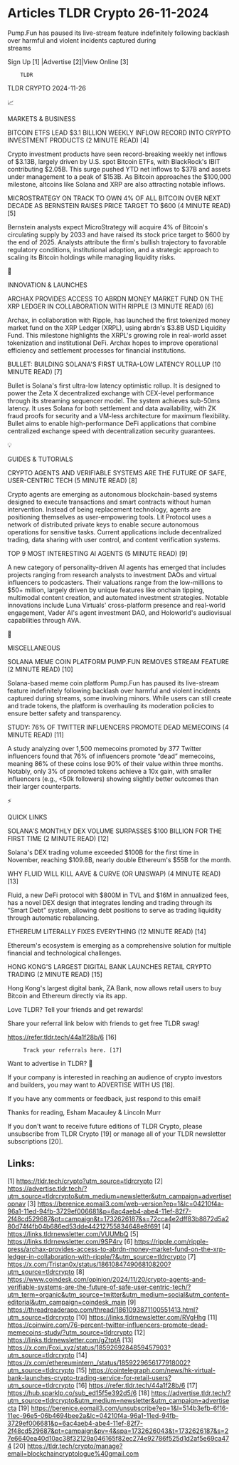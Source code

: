 # Articles TLDR Crypto 26-11-2024

Pump.Fun has paused its live-stream feature indefinitely following
backlash over harmful and violent incidents captured during
streams ‌ ‌ ‌ ‌ ‌ ‌ ‌ ‌ ‌ ‌ ‌ ‌ ‌ ‌ ‌ ‌ ‌ ‌ ‌ ‌ ‌ ‌ ‌ ‌ ‌ ‌  ‌ ‌ ‌ ‌ ‌ ‌ ‌ ‌ ‌ ‌ ‌ ‌ ‌ ‌ ‌ ‌ ‌ ‌ ‌ ‌ ‌ ‌ ‌ ‌ ‌ ‌ 


 Sign Up [1] |Advertise [2]|View Online [3] 

		TLDR 

TLDR CRYPTO 2024-11-26

📈 

MARKETS & BUSINESS

 BITCOIN ETFS LEAD $3.1 BILLION WEEKLY INFLOW RECORD INTO CRYPTO
INVESTMENT PRODUCTS (2 MINUTE READ) [4] 

 Crypto investment products have seen record-breaking weekly net
inflows of $3.13B, largely driven by U.S. spot Bitcoin ETFs, with
BlackRock's IBIT contributing $2.05B. This surge pushed YTD net
inflows to $37B and assets under management to a peak of $153B. As
Bitcoin approaches the $100,000 milestone, altcoins like Solana and
XRP are also attracting notable inflows. 

 MICROSTRATEGY ON TRACK TO OWN 4% OF ALL BITCOIN OVER NEXT DECADE AS
BERNSTEIN RAISES PRICE TARGET TO $600 (4 MINUTE READ) [5] 

 Bernstein analysts expect MicroStrategy will acquire 4% of Bitcoin's
circulating supply by 2033 and have raised its stock price target to
$600 by the end of 2025. Analysts attribute the firm's bullish
trajectory to favorable regulatory conditions, institutional adoption,
and a strategic approach to scaling its Bitcoin holdings while
managing liquidity risks. 

🚀 

INNOVATION & LAUNCHES

 ARCHAX PROVIDES ACCESS TO ABRDN MONEY MARKET FUND ON THE XRP LEDGER
IN COLLABORATION WITH RIPPLE (3 MINUTE READ) [6] 

 Archax, in collaboration with Ripple, has launched the first
tokenized money market fund on the XRP Ledger (XRPL), using abrdn's
$3.8B USD Liquidity Fund. This milestone highlights the XRPL's growing
role in real-world asset tokenization and institutional DeFi. Archax
hopes to improve operational efficiency and settlement processes for
financial institutions. 

 BULLET: BUILDING SOLANA'S FIRST ULTRA-LOW LATENCY ROLLUP (10 MINUTE
READ) [7] 

 Bullet is Solana's first ultra-low latency optimistic rollup. It is
designed to power the Zeta X decentralized exchange with CEX-level
performance through its streaming sequencer model. The system achieves
sub-50ms latency. It uses Solana for both settlement and data
availability, with ZK fraud proofs for security and a VM-less
architecture for maximum flexibility. Bullet aims to enable
high-performance DeFi applications that combine centralized exchange
speed with decentralization security guarantees. 

💡 

GUIDES & TUTORIALS

 CRYPTO AGENTS AND VERIFIABLE SYSTEMS ARE THE FUTURE OF SAFE,
USER-CENTRIC TECH (5 MINUTE READ) [8] 

 Crypto agents are emerging as autonomous blockchain-based systems
designed to execute transactions and smart contracts without human
intervention. Instead of being replacement technology, agents are
positioning themselves as user-empowering tools. Lit Protocol uses a
network of distributed private keys to enable secure autonomous
operations for sensitive tasks. Current applications include
decentralized trading, data sharing with user control, and content
verification systems. 

 TOP 9 MOST INTERESTING AI AGENTS (5 MINUTE READ) [9] 

 A new category of personality-driven AI agents has emerged that
includes projects ranging from research analysts to investment DAOs
and virtual influencers to podcasters. Their valuations range from the
low-millions to $50+ million, largely driven by unique features like
onchain tipping, multimodal content creation, and automated investment
strategies. Notable innovations include Luna Virtuals' cross-platform
presence and real-world engagement, Vader AI's agent investment DAO,
and Holoworld's audiovisual capabilities through AVA. 

🦄 

MISCELLANEOUS

 SOLANA MEME COIN PLATFORM PUMP.FUN REMOVES STREAM FEATURE (2 MINUTE
READ) [10] 

 Solana-based meme coin platform Pump.Fun has paused its live-stream
feature indefinitely following backlash over harmful and violent
incidents captured during streams, some involving minors. While users
can still create and trade tokens, the platform is overhauling its
moderation policies to ensure better safety and transparency. 

 STUDY: 76% OF TWITTER INFLUENCERS PROMOTE DEAD MEMECOINS (4 MINUTE
READ) [11] 

 A study analyzing over 1,500 memecoins promoted by 377 Twitter
influencers found that 76% of influencers promote “dead”
memecoins, meaning 86% of these coins lose 90% of their value within
three months. Notably, only 3% of promoted tokens achieve a 10x gain,
with smaller influencers (e.g., <50k followers) showing slightly
better outcomes than their larger counterparts. 

⚡ 

QUICK LINKS

 SOLANA'S MONTHLY DEX VOLUME SURPASSES $100 BILLION FOR THE FIRST TIME
(2 MINUTE READ) [12] 

 Solana's DEX trading volume exceeded $100B for the first time in
November, reaching $109.8B, nearly double Ethereum's $55B for the
month. 

 WHY FLUID WILL KILL AAVE & CURVE (OR UNISWAP) (4 MINUTE READ) [13] 

 Fluid, a new DeFi protocol with $800M in TVL and $16M in annualized
fees, has a novel DEX design that integrates lending and trading
through its “Smart Debt” system, allowing debt positions to serve
as trading liquidity through automatic rebalancing. 

 ETHEREUM LITERALLY FIXES EVERYTHING (12 MINUTE READ) [14] 

 Ethereum's ecosystem is emerging as a comprehensive solution for
multiple financial and technological challenges. 

 HONG KONG'S LARGEST DIGITAL BANK LAUNCHES RETAIL CRYPTO TRADING (2
MINUTE READ) [15] 

 Hong Kong's largest digital bank, ZA Bank, now allows retail users to
buy Bitcoin and Ethereum directly via its app. 

Love TLDR? Tell your friends and get rewards!

 Share your referral link below with friends to get free TLDR swag! 

 https://refer.tldr.tech/44a1f28b/6 [16] 

		 Track your referrals here. [17] 

Want to advertise in TLDR? 📰

 If your company is interested in reaching an audience of crypto
investors and builders, you may want to ADVERTISE WITH US [18]. 

 If you have any comments or feedback, just respond to this email! 

Thanks for reading, 
Esham Macauley & Lincoln Murr 

If you don't want to receive future editions of TLDR Crypto, please
unsubscribe from TLDR Crypto [19] or manage all of your TLDR
newsletter subscriptions [20]. 

 

Links:
------
[1] https://tldr.tech/crypto?utm_source=tldrcrypto
[2] https://advertise.tldr.tech/?utm_source=tldrcrypto&utm_medium=newsletter&utm_campaign=advertisetopnav
[3] https://berenice.eomail3.com/web-version?ep=1&lc=04210f4a-96a1-11ed-94fb-3729ef006681&p=6ac4aeb4-abe4-11ef-82f7-2f48cd529687&pt=campaign&t=1732626187&s=72cca4e2dff83b8872d5a280d74f4fb04b686ed53dde44212755834648e8f691
[4] https://links.tldrnewsletter.com/VUUMbQ
[5] https://links.tldrnewsletter.com/9SP4rv
[6] https://ripple.com/ripple-press/archax-provides-access-to-abrdn-money-market-fund-on-the-xrp-ledger-in-collaboration-with-ripple/?&utm_source=tldrcrypto
[7] https://x.com/Tristan0x/status/1861084749068108200?utm_source=tldrcrypto
[8] https://www.coindesk.com/opinion/2024/11/20/crypto-agents-and-verifiable-systems-are-the-future-of-safe-user-centric-tech/?utm_term=organic&utm_source=twitter&utm_medium=social&utm_content=editorial&utm_campaign=coindesk_main
[9] https://threadreaderapp.com/thread/1861093871100551413.html?utm_source=tldrcrypto
[10] https://links.tldrnewsletter.com/RVgHhg
[11] https://coinwire.com/76-percent-twitter-influencers-promote-dead-memecoins-study/?utm_source=tldrcrypto
[12] https://links.tldrnewsletter.com/gZtptA
[13] https://x.com/Foxi_xyz/status/1859269284859457903?utm_source=tldrcrypto
[14] https://x.com/ethereumintern_/status/1859229656177918002?utm_source=tldrcrypto
[15] https://cointelegraph.com/news/hk-virtual-bank-launches-crypto-trading-service-for-retail-users?utm_source=tldrcrypto
[16] https://refer.tldr.tech/44a1f28b/6
[17] https://hub.sparklp.co/sub_ed15f5e392d5/6
[18] https://advertise.tldr.tech/?utm_source=tldrcrypto&utm_medium=newsletter&utm_campaign=advertisecta
[19] https://berenice.eomail3.com/unsubscribe?ep=1&l=514b3efb-6f16-11ec-96e5-06b4694bee2a&lc=04210f4a-96a1-11ed-94fb-3729ef006681&p=6ac4aeb4-abe4-11ef-82f7-2f48cd529687&pt=campaign&pv=4&spa=1732626043&t=1732626187&s=27e6640ea40d10ac38f32129a046165f82ec274e92786f525d1d2af5e69ca474
[20] https://tldr.tech/crypto/manage?email=blockchaincryptologue%40gmail.com